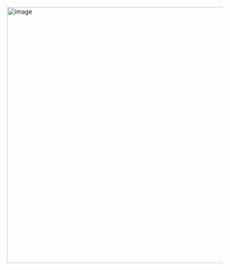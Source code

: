 
<img width="598" alt="image" src="https://github.com/user-attachments/assets/3732f774-94bd-4e2c-a02f-f823b8c06bd4" />
